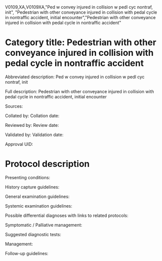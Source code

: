 V0109,XA,V0109XA,"Ped w convey injured in collision w pedl cyc nontraf, init", "Pedestrian with other conveyance injured in collision with pedal cycle in nontraffic accident, initial encounter","Pedestrian with other conveyance injured in collision with pedal cycle in nontraffic accident"
# Category title: Pedestrian with other conveyance injured in collision with pedal cycle in nontraffic accident

Abbreviated description: Ped w convey injured in collision w pedl cyc nontraf, init

Full description: Pedestrian with other conveyance injured in collision with pedal cycle in nontraffic accident, initial encounter

Sources:

Collated by:
Collation date:

Reviewed by:
Review date:

Validated by:
Validation date:

Approval UID:

# Protocol description

Presenting conditions:

History capture guidelines:

General examination guidelines:

Systemic examination guidelines:

Possible differential diagnoses with links to related protocols:

Symptomatic / Palliative management:

Suggested diagnostic tests:

Management:

Follow-up guidelines:
